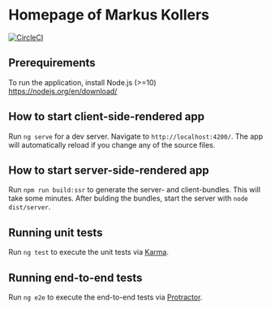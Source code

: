 # Homepage of Markus Kollers
[![CircleCI](https://circleci.com/gh/mkollers/markuskollers.de/tree/master.svg?style=svg)](https://circleci.com/gh/mkollers/markuskollers.de/tree/master)

## Prerequirements
To run the application, install Node.js (>=10) https://nodejs.org/en/download/

## How to start client-side-rendered app

Run `ng serve` for a dev server. Navigate to `http://localhost:4200/`. The app will automatically reload if you change any of the source files.

## How to start server-side-rendered app

Run `npm run build:ssr` to generate the server- and client-bundles. This will take some minutes. After bulding the bundles, start the server with  `node dist/server`.

## Running unit tests

Run `ng test` to execute the unit tests via [Karma](https://karma-runner.github.io).

## Running end-to-end tests

Run `ng e2e` to execute the end-to-end tests via [Protractor](http://www.protractortest.org/).
